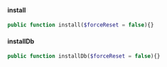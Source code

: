 
#### install
```php
public function install($forceReset = false){}
```

#### installDb
```php
public function installDb($forceReset = false){}
```
